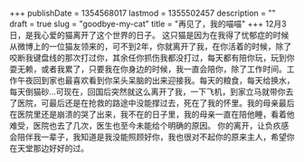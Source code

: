 +++
publishDate = 1354568017
lastmod = 1355502457
description = ""
draft = true
slug = "goodbye-my-cat"
title = "再见了，我的喵喵"
+++
12月3日，是我心爱的猫离开了这个世界的日子。
这只猫是因为在我得了忧郁症的时候从微博上的一位猫友领来的，可不到2年，你就离开了我，在你活着的时候，除了咬断我键盘线的那次打过你，其余任你抓伤我都没打过，每天都有陪你玩，玩到你耍无赖，或者我累了，只要我在你身边的时候，我一直会陪你，除了工作时间。工作午夜回到家也最喜欢看到你呆头呆脑的出来迎接我。每天的粮食，每天给换水，每天倒猫砂...可现在，回国后突然就这么离开了我，一下飞机，到家立马就带你去了医院，可最后还是在抢救的路途中没能撑过去，死在了我的怀里。我的母亲最后在医院里还是崩溃的哭了出来，我不在的日子里，我的母亲一直在陪他睡，看着他难受，医院也去了几次，医生也至今未能给个明确的原因。
你的离开，让负疚感会陪伴我一辈子，我知道是我没能照顾好你，我也很对不起你的原来主人，希望你在天堂那边好好的过。  
<!--[喵喵的世界]("http://www.flickr.com/photos/mutsuki_koo/sets/72157632247433686/")  
[Video]("http://bai.tumblr.com/")-->